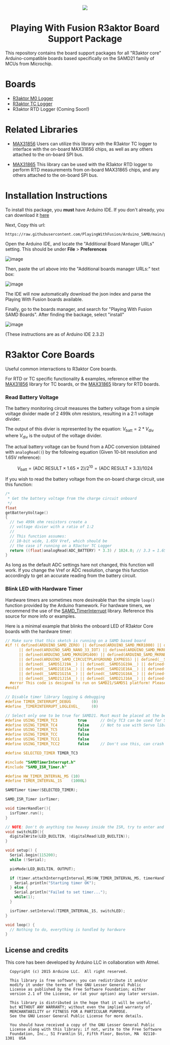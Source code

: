 <p align="center">
  <img src="https://github.com/PlayingWithFusion/Arduino_SAMD/assets/77081880/05cc5ad2-8b62-4e97-ac00-dcc4c4118d5d" />
</p>

<h1 align="center">Playing With Fusion R3aktor Board Support Package</h1>

This repository contains the board support packages for all "R3aktor core" Arduino-compatible boards based specifically on the SAMD21 family of MCUs from Microchip. 

# Boards

- [R3aktor M0 Logger](https://playingwithfusion.com/productview.php?pdid=157)
- [R3aktor TC Logger](https://www.playingwithfusion.com/productview.php?pdid=230)
- R3aktor RTD Logger (Coming Soon!)

# Related Libraries

- [MAX31856](https://github.com/PlayingWithFusion/PWFusion_MAX31856) Users can utilize this library with the R3aktor TC logger to interface with the on-board MAX31856 chips, as well as any others attached to the on-board SPI bus.
  
- [MAX31865](https://github.com/PlayingWithFusion/PWFusion_MAX31865) This library can be used with the R3aktor RTD logger to perform RTD measurements from on-board MAX31865 chips, and any others attached to the on-board SPI bus.

# Installation Instructions 

To install this package, you **must** have Arduino IDE. If you don't already, you can download it [here](https://www.arduino.cc/en/software)

Next, Copy this url:
```
https://raw.githubusercontent.com/PlayingWithFusion/Arduino_SAMD/main/package_pwfusion_samd_index.json
```

Open the Arduino IDE, and locate the "Additional Board Manager URLs" setting. This should be under **File** > **Preferences** 

![image](https://github.com/PlayingWithFusion/Arduino_SAMD/assets/77081880/276ad1fc-adec-4d65-b9b1-1fa7d63bf747)

Then, paste the url above into the "Additional boards manager URLs:" text box:

![image](https://github.com/PlayingWithFusion/Arduino_SAMD/assets/77081880/50bdcb8f-5c61-424c-a7f4-e99cb06f2dcd)

The IDE will now automatically download the json index and parse the Playing With Fusion boards available. 

Finally, go to the boards manager, and search for "Playing With Fusion SAMD Boards". After finding the backage, select "install"

![image](https://github.com/PlayingWithFusion/Arduino_SAMD/assets/77081880/3ab37634-8a84-4c43-aede-0f20ca65b007)

(These instructions are as of Arduino IDE 2.3.2)

# R3aktor Core Boards

Useful common interractions to R3aktor Core boards. 

For RTD or TC specific functionality & examples, reference either the [MAX31856](https://github.com/PlayingWithFusion/PWFusion_MAX31856) library for TC boards, or the [MAX31865](https://github.com/PlayingWithFusion/PWFusion_MAX31865) library for RTD boards.

### Read Battery Voltage

The battery monitoring circuit measures the battery voltage from a simple voltage divider made of 2 499k ohm resistors, resulting in a 2:1 voltage divider.

The output of this divier is represented by the equation: $V_\text{batt} = 2 * V_\text{div}$ where $V_\text{div}$ is the output of the voltage divider. 

The actual battery voltage can be found from a ADC conversion (obtained with `analogRead()`) by the following equation (Given 10-bit resolution and 1.65V reference):

$$V_\text{batt} = (\text{ADC RESULT} \times 1.65 \times 2) / 2^{10} = (\text{ADC RESULT} \times 3.3) / 1024 $$

If you wish to read the battery voltage from the on-board charge circuit, use this function:

```cpp
/*
 * Get the battery voltage from the charge circuit onboard
 */
float
getBatteryVoltage()
{
  // two 499k ohm resistors create a 
  // voltage divier with a ratio of 1:2
  // 
  // This function assumes:
  // 10-bit wide, 1.65V Vref, which should be 
  // the case if running on a R3actor TC Logger
  return ((float)analogRead(ADC_BATTERY) * 3.3) / 1024.0; // 3.3 = 1.65 * 2
}
```

As long as the default ADC settings hare not changed, this function will work. If you change the Vref or ADC resolution, change this function accordingly to get an accurate reading from the battery circuit. 

### Blink LED with Hardware Timer

Hardware timers are sometimes more desireable than the simple `loop()` function provided by the Arduino framework. For hardware timers, we recommend the use of the [SAMD_TimerInterrupt](https://github.com/khoih-prog/SAMD_TimerInterrupt) library. Reference this source for more info or examples. 

Here is a minimal example that blinks the onboard LED of R3aktor Core boards with the hardware timer:

```cpp
// Make sure that this sketch is running on a SAMD based board
#if !( defined(ARDUINO_SAMD_ZERO) || defined(ARDUINO_SAMD_MKR1000) || defined(ARDUINO_SAMD_MKRWIFI1010) \
      || defined(ARDUINO_SAMD_NANO_33_IOT) || defined(ARDUINO_SAMD_MKRFox1200) || defined(ARDUINO_SAMD_MKRWAN1300) || defined(ARDUINO_SAMD_MKRWAN1310) \
      || defined(ARDUINO_SAMD_MKRGSM1400) || defined(ARDUINO_SAMD_MKRNB1500) || defined(ARDUINO_SAMD_MKRVIDOR4000) \
      || defined(ARDUINO_SAMD_CIRCUITPLAYGROUND_EXPRESS) || defined(__SAMD51__) || defined(__SAMD51J20A__) \
      || defined(__SAMD51J19A__) || defined(__SAMD51G19A__) || defined(__SAMD51P19A__)  \
      || defined(__SAMD21E15A__) || defined(__SAMD21E16A__) || defined(__SAMD21E17A__) || defined(__SAMD21E18A__) \
      || defined(__SAMD21G15A__) || defined(__SAMD21G16A__) || defined(__SAMD21G17A__) || defined(__SAMD21G18A__) \
      || defined(__SAMD21J15A__) || defined(__SAMD21J16A__) || defined(__SAMD21J17A__) || defined(__SAMD21J18A__) )
  #error This code is designed to run on SAMD21/SAMD51 platform! Please check your Tools->Board setting.
#endif

// Disable timer library logging & debugging
#define TIMER_INTERRUPT_DEBUG         (0)
#define _TIMERINTERRUPT_LOGLEVEL_     (0)

// Select only one to be true for SAMD21. Must must be placed at the beginning before #include "SAMDTimerInterrupt.h"
#define USING_TIMER_TC3         true      // Only TC3 can be used for SAMD51
#define USING_TIMER_TC4         false     // Not to use with Servo library
#define USING_TIMER_TC5         false
#define USING_TIMER_TCC         false
#define USING_TIMER_TCC1        false
#define USING_TIMER_TCC2        false     // Don't use this, can crash on some boards

#define SELECTED_TIMER TIMER_TC3

#include "SAMDTimerInterrupt.h"
#include "SAMD_ISR_Timer.h"

#define HW_TIMER_INTERVAL_MS (10)
#define TIMER_INTERVAL_1S    (1000L)

SAMDTimer timer(SELECTED_TIMER);

SAMD_ISR_Timer isrTimer;

void timerHandler(){
  isrTimer.run();
}

// NOTE: Don't do anything too heavey inside the ISR, try to enter and exit it as fast as possible. 
void switchLED(){
  digitalWrite(LED_BUILTIN, !digitalRead(LED_BUILTIN));
}

void setup() {
  Serial.begin(115200);
  while (!Serial);

  pinMode(LED_BUILTIN, OUTPUT);

  if (timer.attachInterruptInterval_MS(HW_TIMER_INTERVAL_MS, timerHandler)) {
    Serial.println("Starting timer OK");
  } else {
    Serial.println("Failed to set timer...");
    while(1);
  }

  isrTimer.setInterval(TIMER_INTERVAL_1S, switchLED);
}

void loop() {
  // Nothing to do, everything is handled by hardware
}
```

## License and credits

This core has been developed by Arduino LLC in collaboration with Atmel.

```
  Copyright (c) 2015 Arduino LLC.  All right reserved.

  This library is free software; you can redistribute it and/or
  modify it under the terms of the GNU Lesser General Public
  License as published by the Free Software Foundation; either
  version 2.1 of the License, or (at your option) any later version.

  This library is distributed in the hope that it will be useful,
  but WITHOUT ANY WARRANTY; without even the implied warranty of
  MERCHANTABILITY or FITNESS FOR A PARTICULAR PURPOSE.
  See the GNU Lesser General Public License for more details.

  You should have received a copy of the GNU Lesser General Public
  License along with this library; if not, write to the Free Software
  Foundation, Inc., 51 Franklin St, Fifth Floor, Boston, MA  02110-1301  USA
```

